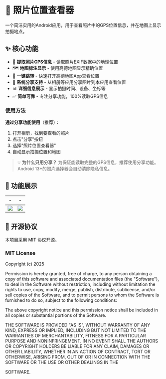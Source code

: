 # 📍 照片位置查看器

一个简洁实用的Android应用，用于查看照片中的GPS位置信息，并在地图上显示拍摄地点。

## ✨ 核心功能

- 📸 **提取照片GPS信息** - 读取照片EXIF数据中的地理位置
- 🗺️ **地图标注显示** - 使用高德地图显示精确位置
- 🧭 **一键跳转** - 快速打开高德地图App查看位置
- 📱 **系统分享支持** - 从相册等应用分享图片到本应用查看位置
- 📊 **详细信息展示** - 显示拍摄时间、设备、坐标等
- ✅ **简单可靠** - 专注分享功能，100%读取GPS信息

### 使用方法

**通过分享功能使用**（推荐）：
1. 打开相册，找到要查看的照片
2. 点击"分享"按钮
3. 选择"照片位置查看器"
4. 自动显示拍摄位置和地图

> 💡 **为什么只用分享？** 为保证能读取完整的GPS信息，推荐使用分享功能。Android 13+的照片选择器会自动清除隐私信息。

## 📱 功能展示
| - | -  |
| --- | --- |
| ![](https://github.com/user-attachments/assets/f11cbd4d-3178-4f00-b1ce-268e01e3751d) | ![](https://github.com/user-attachments/assets/82b93df5-a2e8-46e9-bcfb-5ea5e38b2232) |
 


## 📄 开源协议

本项目采用 MIT 协议开源。

### MIT License

Copyright (c) 2025

Permission is hereby granted, free of charge, to any person obtaining a copy
of this software and associated documentation files (the "Software"), to deal
in the Software without restriction, including without limitation the rights
to use, copy, modify, merge, publish, distribute, sublicense, and/or sell
copies of the Software, and to permit persons to whom the Software is
furnished to do so, subject to the following conditions:

The above copyright notice and this permission notice shall be included in all
copies or substantial portions of the Software.

THE SOFTWARE IS PROVIDED "AS IS", WITHOUT WARRANTY OF ANY KIND, EXPRESS OR
IMPLIED, INCLUDING BUT NOT LIMITED TO THE WARRANTIES OF MERCHANTABILITY,
FITNESS FOR A PARTICULAR PURPOSE AND NONINFRINGEMENT. IN NO EVENT SHALL THE
AUTHORS OR COPYRIGHT HOLDERS BE LIABLE FOR ANY CLAIM, DAMAGES OR OTHER
LIABILITY, WHETHER IN AN ACTION OF CONTRACT, TORT OR OTHERWISE, ARISING FROM,
OUT OF OR IN CONNECTION WITH THE SOFTWARE OR THE USE OR OTHER DEALINGS IN THE

SOFTWARE.
